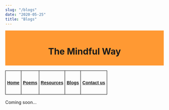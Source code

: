 ```yaml
---
slug: "/blogs"
date: "2020-05-25"
title: "Blogs"
---
```

<div style="background-color:#ff9933; text-align:center; vertical-align: middle; padding:10px 0;text-color:black">
<h1>The Mindful Way</h1>
</div>

<div style="background-color:#ffgggg; text-align:center; vertical-align: middle; padding:0px 0;text-color:black">
<style type="text/css">
.tg  {border-collapse:collapse;border-spacing:0;}
.tg td{border-color:black;border-style:solid;border-width:1px;font-family:Arial, sans-serif;font-size:14px;
  overflow:hidden;padding:10px 5px;word-break:normal;}
.tg th{border-color:black;border-style:solid;border-width:1px;font-family:Arial, sans-serif;font-size:14px;
  font-weight:normal;overflow:hidden;padding:10px 5px;word-break:normal;}
.tg .tg-0lax{text-align:center;vertical-align:top}
</style>
<table class="tg">
<thead>
  <tr>
    <th class="tg-0lax"><h4><a href= "/">Home</a></h4></th>
    <th class="tg-0lax"><h4><a href= "/poems">Poems</a></h4></th>
    <th class="tg-0lax"><h4><a href= "/resources">Resources</a></h4></th>
    <th class="tg-0lax"><h4><a href= "/blogs">Blogs</a></h4></th>
    <th class="tg-0lax"><h4><a href ="/contact-us">Contact us</a></h4></th>
  </tr>
</thead>
</table>
</div>

Coming soon...